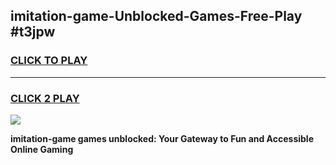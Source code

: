 
## imitation-game-Unblocked-Games-Free-Play #t3jpw
<h3>
<a href="https://us.freeplayer.one?title=imitation-game&ref=9M">CLICK TO PLAY</a></h3>
<hr>

<h3>
<a href="https://us.freeplayer.one?title=imitation-game&ref=9M">CLICK 2 PLAY</a>
  
</h3>

<a href="https://us.freeplayer.one?title=imitation-game&ref=9M"><img src="https://clearcache.store/games.png"></a>


**imitation-game games unblocked: Your Gateway to Fun and Accessible Online Gaming**
